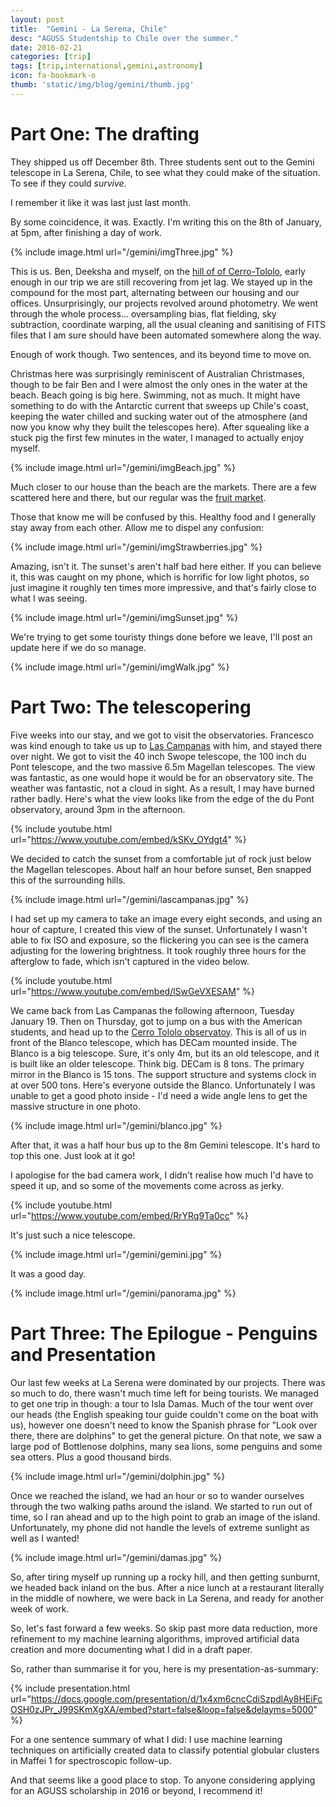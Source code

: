 ```yaml
---
layout: post
title:  "Gemini - La Serena, Chile"
desc: "AGUSS Studentship to Chile over the summer."
date: 2016-02-21
categories: [trip]
tags: [trip,international,gemini,astronomy]
icon: fa-bookmark-o
thumb: 'static/img/blog/gemini/thumb.jpg'
---
```


# Part One: The drafting

They shipped us off December 8th. Three students sent out to the Gemini telescope in La Serena, Chile,
to see what they could make of the situation. To see if they could *survive.*

I remember it like it was last just last month.

By some coincidence, it was. Exactly. I'm writing this on the 8th of January, at 5pm, after finishing a day of work.

{% include image.html url="/gemini/imgThree.jpg"  %}

This is us. Ben, Deeksha and myself, on the [hill of of Cerro-Tololo](https://www.google.com/maps?q=loc:-29.9160915,-71.2435773), early enough in our trip we are
still recovering from jet lag. We stayed up in the compound for the most part, alternating between our housing and our offices. Unsurprisingly,
our projects revolved around photometry. We went through the whole process... oversampling bias, flat fielding, sky subtraction, coordinate warping,
all the usual cleaning and sanitising of FITS files that I am sure should have been automated somewhere along the way.

Enough of work though. Two sentences, and its beyond time to move on.

Christmas here was surprisingly reminiscent of Australian Christmases, though to be fair Ben and I were almost the only ones in the water at the beach.
Beach going is big here. Swimming, not as much. It might have something to do with the Antarctic current that sweeps up Chile's coast, keeping the water
chilled and sucking water out of the atmosphere (and now you know why they built the telescopes here). After squealing like a stuck pig the first few minutes
in the water, I managed to actually enjoy myself.

{% include image.html url="/gemini/imgBeach.jpg"  %}

Much closer to our house than the beach are the markets. There are a few scattered here and there, but our regular was the
[fruit market](https://www.google.com/maps/place/29%C2%B054'28.2%22S+71%C2%B014'35.7%22W/@-29.9079777,-71.2444879,468m).

Those that know me will be confused by this. Healthy food and I generally stay away from each other. Allow me to dispel any confusion:

{% include image.html url="/gemini/imgStrawberries.jpg"  %}

Amazing, isn't it. The sunset's aren't half bad here either. If you can believe it, this was caught on my phone, which is horrific for low light photos,
so just imagine it roughly ten times more impressive, and that's fairly close to what I was seeing.

{% include image.html url="/gemini/imgSunset.jpg"  %}

We're trying to get some touristy things done before we leave, I'll post an update here if we do so manage.

{% include image.html url="/gemini/imgWalk.jpg"  %}

# Part Two: The telescopering

Five weeks into our stay, and we got to visit the observatories. 
Francesco was kind enough to take us up to [Las Campanas](https://en.wikipedia.org/wiki/Las_Campanas_Observatory)
 with him, and stayed there over night.
We got to visit the 40 inch Swope telescope, the 100 inch du Pont 
telescope, and the two massive 6.5m Magellan telescopes.
The view was fantastic, as one would hope it would be for an 
observatory site. The weather was fantastic, not a cloud in sight. 
As a result, I may have burned rather badly. Here's what the view 
looks like from the edge of the du Pont observatory, around 3pm 
in the afternoon.


{% include youtube.html url="https://www.youtube.com/embed/kSKv_OYdgt4"  %}

We decided to catch the sunset from a comfortable jut of rock just 
below the Magellan telescopes. About half an hour before sunset, 
Ben snapped this of the surrounding hills.

{% include image.html url="/gemini/lascampanas.jpg"  %}

I had set up my camera to take an image every eight seconds, and 
using an hour of capture, I created this view of the sunset. 
Unfortunately I wasn't able to fix ISO and exposure, so
the flickering you can see is the camera adjusting for the lowering 
brightness. It took roughly three hours for the afterglow to fade, 
which isn't captured in the video below.


{% include youtube.html url="https://www.youtube.com/embed/lSwGeVXESAM"  %}


We came back from Las Campanas the following afternoon, Tuesday 
January 19. Then on Thursday, got to jump on a bus with the American 
students, and head up to the [Cerro Tololo observatoy](https://en.wikipedia.org/wiki/Cerro_Tololo_Inter-American_Observatory).
This is all of us in front of the Blanco telescope, which has 
DECam mounted inside. The Blanco is a big telescope. Sure, it's 
only 4m, but its an old telescope, and it is built like an
older telescope. Think big. DECam is 8 tons. The primary mirror 
in the Blanco is 15 tons. The support structure and systems clock 
in at over 500 tons. Here's everyone outside the Blanco.
Unfortunately I was unable to get a good photo inside - I'd need a 
wide angle lens to get the massive structure in one photo.

{% include image.html url="/gemini/blanco.jpg"  %}

After that, it was a half hour bus up to the 8m Gemini telescope. 
It's hard to top this one. Just look at it go!

I apologise for the bad camera work, I didn't realise how much 
I'd have to speed it up,
and so some of the movements come across as jerky.


{% include youtube.html url="https://www.youtube.com/embed/RrYRq9Ta0cc"  %}


It's just such a nice telescope.

{% include image.html url="/gemini/gemini.jpg"  %}

It was a good day.

{% include image.html url="/gemini/panorama.jpg"  %}

# Part Three: The Epilogue - Penguins and Presentation

Our last few weeks at La Serena were dominated by our projects.
There was so much to do, there wasn't much time left for being tourists.
We managed to get one trip in though: a tour to Isla Damas.
Much of the tour went over our heads (the English speaking tour guide 
couldn't come on the boat with us),
however one doesn't need to know the Spanish phrase for "Look over there, 
there are dolphins" to get the general picture.
On that note, we saw a large pod of Bottlenose dolphins, many sea lions, 
some penguins and some sea otters. Plus a good thousand birds.

{% include image.html url="/gemini/dolphin.jpg"  %}

Once we reached the island, we had an hour or so to wander ourselves 
through the two walking paths around the island.
We started to run out of time, so I ran ahead and up to the high point 
to grab an image of the island. Unfortunately, my phone did not handle
the levels of extreme sunlight as well as I wanted!

{% include image.html url="/gemini/damas.jpg"  %}

So, after tiring myself up running up a rocky hill, and then getting 
sunburnt, we headed back inland on the bus. After a nice lunch at a 
restaurant literally in the middle of nowhere, we were back in La 
Serena, and ready for another week of work.

So, let's fast forward a few weeks. So skip past more data reduction, 
more refinement to my machine learning algorithms,
improved artificial data creation and more documenting what I did in a 
draft paper.

So, rather than summarise it for you, here is my presentation-as-summary:

{% include presentation.html url="https://docs.google.com/presentation/d/1x4xm6cncCdiSzpdlAy8HEiFcOSH0zJPr_J99SKmXgXA/embed?start=false&loop=false&delayms=5000"  %}


For a one sentence summary of what I did: I use machine learning 
techniques on artificially created data to classify potential globular 
clusters in Maffei 1 for spectroscopic follow-up.

And that seems like a good place to stop. To anyone considering 
applying for an AGUSS scholarship in 2016 or beyond, I recommend it!
